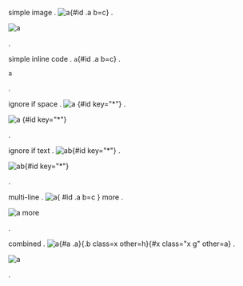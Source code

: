 simple image
.
![a](b){#id .a b=c}
.
<p><img src="b" alt="a" id="id" b="c" class="a"></p>
.

simple inline code
.
`a`{#id .a b=c}
.
<p><code id="id" b="c" class="a">a</code></p>
.

ignore if space
.
![a](b) {#id key="*"}
.
<p><img src="b" alt="a"> {#id key=&quot;*&quot;}</p>
.

ignore if text
.
![a](b)b{#id key="*"}
.
<p><img src="b" alt="a">b{#id key=&quot;*&quot;}</p>
.

multi-line
.
![a](b){
    #id .a
    b=c
    }
more
.
<p><img src="b" alt="a" id="id" b="c" class="a">
more</p>
.

combined
.
![a](b){#a .a}{.b class=x other=h}{#x class="x g" other=a}
.
<p><img src="b" alt="a" id="x" class="a b x x g" other="a"></p>
.
